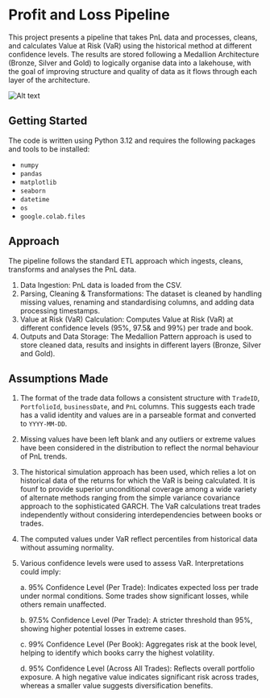 # Profit and Loss Pipeline 
This project presents a pipeline that takes PnL data and processes, cleans, and calculates Value at Risk (VaR) using the historical method at different confidence levels. The results are stored following a Medallion Architecture (Bronze, Silver and Gold) to logically organise data into a lakehouse, with the goal of improving structure and quality of data as it flows through each layer of the architecture. 

![Alt text](https://lh5.googleusercontent.com/proxy/yltwNDMMXGvhUPvZKsBspX8xR5X6bQR9HdqS_IU2GGNyFm2G8L8VKucLoj4PveCfZVU0qYqNjz7Xpfxhisi2T55E27gOGf2hECTZAHpKsUC3MVdLN9yPVhkCf2-osC52q8PvPjAbR2LIQWVPC2ZTvPRXVRFRIvB6DlYYjOeSfWSMbDZbM4qi53p4GGNDusU)

## Getting Started

The code is written using Python 3.12 and requires the following packages and tools to be installed:

- `numpy`
- `pandas`
- `matplotlib`
- `seaborn`
- `datetime`
- `os`
- `google.colab.files`

## Approach 
The pipeline follows the standard ETL approach which ingests, cleans, transforms and analyses the PnL data. 
1. Data Ingestion: PnL data is loaded from the CSV.
2. Parsing, Cleaning & Transformations: The dataset is cleaned by handling missing values, renaming and standardising columns, and adding data processing timestamps.
3. Value at Risk (VaR) Calculation: Computes Value at Risk (VaR) at different confidence levels (95%, 97.5& and 99%) per trade and book.
4. Outputs and Data Storage: The Medallion Pattern approach is used to store cleaned data, results and insights in different layers (Bronze, Silver and Gold).

## Assumptions Made
1. The format of the trade data follows a consistent structure with `TradeID`, `PortfolioId`, `businessDate`, and `PnL` columns. This suggests each trade has a valid identity and values are in a parseable format and converted to `YYYY-MM-DD`.
2. Missing values have been left blank and any outliers or extreme values have been considered in the distribution to reflect the normal behaviour of PnL trends. 
3. The historical simulation approach has been used, which relies a lot on historical data of the returns for which the VaR is being calculated. It is founf to provide superior unconditional coverage among a wide variety of alternate methods ranging from the simple variance covariance approach to the sophisticated GARCH. The VaR calculations treat trades independently without considering interdependencies between books or trades. 
4. The computed values under VaR reflect percentiles from historical data without assuming normality.
5. Various confidence levels were used to assess VaR. Interpretations could imply:

    a. 95% Confidence Level (Per Trade): Indicates expected loss per trade under normal conditions. Some trades show significant losses, while others remain unaffected.

    b. 97.5% Confidence Level (Per Trade): A stricter threshold than 95%, showing higher potential losses in extreme cases.

    c. 99% Confidence Level (Per Book): Aggregates risk at the book level, helping to identify which books carry the highest volatility.
    
    d. 95% Confidence Level (Across All Trades): Reflects overall portfolio exposure. A high negative value indicates significant risk across trades, whereas a smaller value suggests diversification benefits.